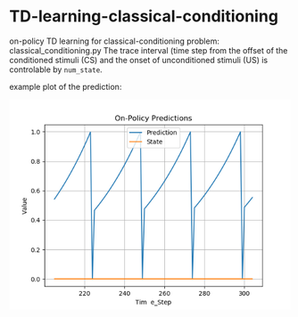 # TD-learning-classical-conditioning

on-policy TD learning for classical-conditioning problem: classical_conditioning.py
The trace interval (time step from the offset of the conditioned stimuli (CS) and the onset of unconditioned stimuli (US) is controlable by `num_state`.

example plot of the prediction:

![alt text](https://github.com/Amir-19/TD-learning-classical-conditioning/blob/master/Figure_1.png)
